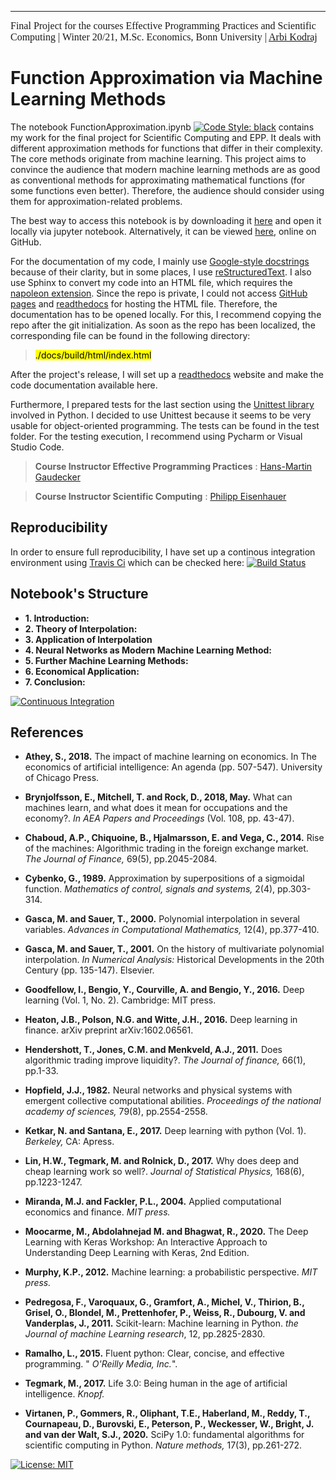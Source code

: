 ---
<font face="ITC Berkeley Oldstyle" size="3">Final Project for the courses Effective Programming Practices and Scientific Computing | Winter 20/21, M.Sc. Economics, Bonn University | [Arbi Kodraj](https://github.com/ArbiKodraj) </font><br/>

# Function Approximation via Machine Learning Methods

The notebook FunctionApproximation.ipynb [![Code Style: black](https://img.shields.io/badge/code%20style-black-000000.svg)](https://github.com/psf/black) contains my work for the final project for Scientific Computing and EPP. It deals with different approximation methods for functions that differ in their complexity. The core methods originate from machine learning. This project aims to convince the audience that modern machine learning methods are as good as conventional methods for approximating mathematical functions (for some functions even better). Therefore, the audience should consider using them for approximation-related problems.  

The best way to access this notebook is by downloading it [here](https://github.com/ArbiKodraj/Final_Project) and open it locally via jupyter notebook. Alternatively, it can be viewed [here](https://github.com/ArbiKodraj/Final_Project/blob/master/FunctionApproximation.ipynb), online on GitHub. 

For the documentation of my code, I mainly use <a href="https://sphinxcontrib-napoleon.readthedocs.io/en/latest/example_google.html">Google-style docstrings</a> because of their clarity, but in some places, I use <a href="https://www.sphinx-doc.org/en/master/usage/restructuredtext/basics.html">reStructuredText</a>. I also use Sphinx to convert my code into an HTML file, which requires the <a href="https://www.sphinx-doc.org/en/master/usage/extensions/napoleon.html">napoleon extension</a>. Since the repo is private, I could not access <a href="https://pages.github.com">GitHub pages</a> and <a href="https://readthedocs.com/dashboard/">readthedocs</a> for hosting the HTML file. Therefore, the documentation has to be opened locally. For this, I recommend copying the repo after the git initialization. As soon as the repo has been localized, the corresponding file can be found in the following directory:


> <mark>./docs/build/html/index.html</mark>


After the project's release, I will set up a <a href="https://readthedocs.com/dashboard/">readthedocs</a> website and make the code documentation available here.

Furthermore, I prepared tests for the last section using the <a href="https://docs.python.org/3/library/unittest.html#unittest
">Unittest library</a> involved in Python. I decided to use Unittest because it seems to be very usable for object-oriented programming. The tests can be found in the test folder. For the testing execution, I recommend using Pycharm or Visual Studio Code.


> **Course Instructor Effective Programming Practices** : [Hans-Martin Gaudecker](https://github.com/hmgaudecker)

> **Course Instructor Scientific Computing** : [Philipp Eisenhauer](https://github.com/peisenha)

## Reproducibility

In order to ensure full reproducibility, I have set up a continous integration environment using [Travis Ci](https://travis-ci.com) which can be checked here: [![Build Status](https://travis-ci.com/ArbiKodraj/Final_Project.svg?token=FjHb3G3wqwrNzub1KhJT&branch=master)](https://travis-ci.com/ArbiKodraj/Final_Project)


## Notebook's Structure

- **1. Introduction:**  
- **2. Theory of Interpolation:** 
- **3. Application of Interpolation**
- **4. Neural Networks as Modern Machine Learning Method:**  
- **5. Further Machine Learning Methods:**
- **6. Economical Application:**
- **7. Conclusion:**

[![Continuous Integration](https://github.com/ArbiKodraj/Final_Project_EPP/workflows/Continuous%20Integration/badge.svg)](https://github.com/ArbiKodraj/Final_Project/actions)

## References

- <b>Athey, S., 2018.</b> The impact of machine learning on economics. In The economics of artificial intelligence: An agenda (pp. 507-547). University of Chicago Press.

- <b>Brynjolfsson, E., Mitchell, T. and Rock, D., 2018, May.</b> What can machines learn, and what does it mean for occupations and the economy?. *In AEA Papers and Proceedings* (Vol. 108, pp. 43-47).

- <b>Chaboud, A.P., Chiquoine, B., Hjalmarsson, E. and Vega, C., 2014.</b> Rise of the machines: Algorithmic trading in the foreign exchange market. *The Journal of Finance,* 69(5), pp.2045-2084.

- <b>Cybenko, G., 1989.</b> Approximation by superpositions of a sigmoidal function. *Mathematics of control, signals and systems,* 2(4), pp.303-314.

- <b>Gasca, M. and Sauer, T., 2000.</b> Polynomial interpolation in several variables. *Advances in Computational Mathematics,* 12(4), pp.377-410.

- <b>Gasca, M. and Sauer, T., 2001.</b> On the history of multivariate polynomial interpolation. *In Numerical Analysis:* Historical Developments in the 20th Century (pp. 135-147). Elsevier.

- <b>Goodfellow, I., Bengio, Y., Courville, A. and Bengio, Y., 2016.</b>  Deep learning (Vol. 1, No. 2). Cambridge: MIT press.

- <b>Heaton, J.B., Polson, N.G. and Witte, J.H., 2016.</b> Deep learning in finance. arXiv preprint arXiv:1602.06561.

- <b>Hendershott, T., Jones, C.M. and Menkveld, A.J., 2011.</b> Does algorithmic trading improve liquidity?. *The Journal of finance,* 66(1), pp.1-33.

- <b>Hopfield, J.J., 1982.</b> Neural networks and physical systems with emergent collective computational abilities. *Proceedings of the national academy of sciences,* 79(8), pp.2554-2558.

- <b>Ketkar, N. and Santana, E., 2017.</b> Deep learning with python (Vol. 1). *Berkeley,* CA: Apress.

- <b>Lin, H.W., Tegmark, M. and Rolnick, D., 2017.</b> Why does deep and cheap learning work so well?. *Journal of Statistical Physics,* 168(6), pp.1223-1247.

- <b>Miranda, M.J. and Fackler, P.L., 2004.</b> Applied computational economics and finance. *MIT press.*

- <b>Moocarme, M., Abdolahnejad M. and Bhagwat, R., 2020.</b> The Deep Learning with Keras Workshop: An Interactive Approach to Understanding Deep Learning with Keras, 2nd Edition. 

- <b>Murphy, K.P., 2012.</b> Machine learning: a probabilistic perspective. *MIT press.*

- <b>Pedregosa, F., Varoquaux, G., Gramfort, A., Michel, V., Thirion, B., Grisel, O., Blondel, M., Prettenhofer, P., Weiss, R., Dubourg, V. and Vanderplas, J., 2011.</b> Scikit-learn: Machine learning in Python. *the Journal of machine Learning research*, 12, pp.2825-2830.

- <b>Ramalho, L., 2015.</b> Fluent python: Clear, concise, and effective programming. " *O'Reilly Media, Inc.*".

- <b>Tegmark, M., 2017.</b> Life 3.0: Being human in the age of artificial intelligence. *Knopf.*

- <b>Virtanen, P., Gommers, R., Oliphant, T.E., Haberland, M., Reddy, T., Cournapeau, D., Burovski, E., Peterson, P., Weckesser, W., Bright, J. and van der Walt, S.J., 2020.</b> SciPy 1.0: fundamental algorithms for scientific computing in Python. *Nature methods,* 17(3), pp.261-272.

[![License: MIT](https://img.shields.io/badge/License-MIT-blue.svg)](https://github.com/ArbiKodraj/Final_Project/blob/master/LICENSE)
